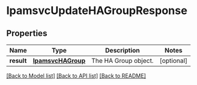 # IpamsvcUpdateHAGroupResponse

## Properties
Name | Type | Description | Notes
------------ | ------------- | ------------- | -------------
**result** | [**IpamsvcHAGroup**](IpamsvcHAGroup.md) | The HA Group object. | [optional] 

[[Back to Model list]](../README.md#documentation-for-models) [[Back to API list]](../README.md#documentation-for-api-endpoints) [[Back to README]](../README.md)


